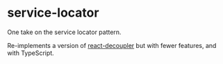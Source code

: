 # service-locator

One take on the service locator pattern.

Re-implements a version of
[react-decoupler](https://github.com/testdouble/react-decoupler) but with fewer
features, and with TypeScript.
